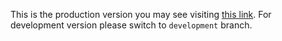 This is the production version you may see visiting [this link](https://suponts-heros.github.io). 
For development version please switch to `development` branch.

